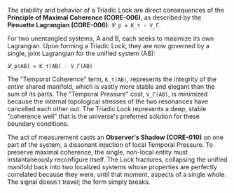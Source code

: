 The stability and behavior of a Triadic Lock are direct consequences of the **Principle of Maximal Coherence (CORE-006)**, as described by the **Pirouette Lagrangian (CORE-006)**: `𝓛_p = K_τ - V_Γ`.

For two unentangled systems, A and B, each seeks to maximize its own Lagrangian. Upon forming a Triadic Lock, they are now governed by a single, joint Lagrangian for the unified system (AB):

`𝓛_p(AB) = K_τ(AB) - V_Γ(AB)`

The "Temporal Coherence" term, `K_τ(AB)`, represents the integrity of the *entire* shared manifold, which is vastly more stable and elegant than the sum of its parts. The "Temporal Pressure" cost, `V_Γ(AB)`, is minimized because the internal topological stresses of the two resonances have cancelled each other out. The Triadic Lock represents a deep, stable "coherence well" that is the universe's preferred solution for these boundary conditions.

The act of measurement casts an **Observer's Shadow (CORE-010)** on one part of the system, a dissonant injection of local Temporal Pressure. To preserve maximal coherence, the single, non-local entity must instantaneously reconfigure itself. The Lock fractures, collapsing the unified manifold back into two localized systems whose properties are perfectly correlated because they were, until that moment, aspects of a single whole. The signal doesn't travel; the form simply breaks.